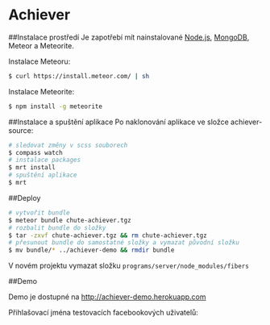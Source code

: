 Achiever
========

##Instalace prostředí
Je zapotřebí mít nainstalované [Node.js](http://nodejs.org/), [MongoDB](http://www.mongodb.org/), Meteor a Meteorite.


Instalace Meteoru:
```bash
$ curl https://install.meteor.com/ | sh
```

Instalace Meteorite:
```bash
$ npm install -g meteorite
```

##Instalace a spuštění aplikace
Po naklonování aplikace ve složce achiever-source:
```bash
# sledovat změny v scss souborech
$ compass watch
# instalace packages
$ mrt install
# spuštění aplikace
$ mrt
```

##Deploy

```bash
# vytvořit bundle
$ meteor bundle chute-achiever.tgz
# rozbalit bundle do složky
$ tar -zxvf chute-achiever.tgz && rm chute-achiever.tgz
# přesunout bundle do samostatné složky a vymazat původní složku
$ mv bundle/* ../achiever-demo && rmdir bundle
```

V novém projektu vymazat složku ```programs/server/node_modules/fibers```

##Demo

Demo je dostupné na http://achiever-demo.herokuapp.com

Přihlašovací jména testovacích facebookových uživatelů:


